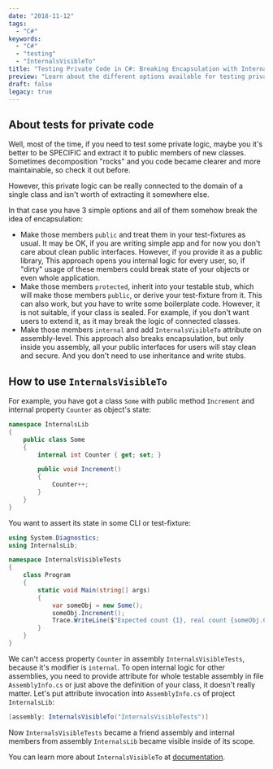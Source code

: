 ```yaml
---
date: "2018-11-12"
tags:
  - "C#"
keywords:
  - "C#"
  - "testing"
  - "InternalsVisibleTo"
title: "Testing Private Code in C#: Breaking Encapsulation with InternalsVisibleTo Attribute"
preview: "Learn about the different options available for testing private logic in C# and how the InternalsVisibleTo attribute can help you access internal members without compromising the encapsulation of your code."
draft: false
legacy: true
---
```


## About tests for private code

Well, most of the time, if you need to test some private logic, maybe you it's better to be SPECIFIC and extract it to public members of new classes. Sometimes decomposition "rocks" and you code became clearer and more maintainable, so check it out before.

However, this private logic can be really connected to the domain of a single class and isn't worth of extracting it somewhere else.

In that case you have 3 simple options and all of them somehow break the idea of encapsulation:

- Make those members `public` and treat them in your test-fixtures as usual. It may be OK, if you are writing simple app and for now you don't care about clean public interfaces. However, if you provide it as a public library, This approach opens you internal logic for every user, so, if "dirty" usage of these members could break state of your objects or even whole application.
- Make those members `protected`, inherit into your testable stub, which will make those members `public`, or derive your test-fixture from it. This can also work, but you have to write some boilerplate code. However, it is not suitable, if your class is sealed. For example, if you don't want users to extend it, as it may break the logic of connected classes.
- Make those members `internal` and add `InternalsVisibleTo` attribute on assembly-level. This approach also breaks encapsulation, but only inside you assembly, all your public interfaces for users will stay clean and secure. And you don't need to use inheritance and write stubs.

## How to use `InternalsVisibleTo`

For example, you have got a class `Some` with public method `Increment` and internal property `Counter` as object's state:

```csharp
namespace InternalsLib
{
    public class Some
    {
        internal int Counter { get; set; }

        public void Increment()
        {
            Counter++;
        }
    }
}
```

You want to assert its state in some CLI or test-fixture:

```csharp
using System.Diagnostics;
using InternalsLib;

namespace InternalsVisibleTests
{
    class Program
    {
        static void Main(string[] args)
        {
            var someObj = new Some();
            someObj.Increment();
            Trace.WriteLine($"Expected count {1}, real count {someObj.Counter}");
        }
    }
}
```

We can't access property `Counter` in assembly `InternalsVisibleTests`, because it's modifier is `internal`. To open internal logic for other assemblies, you need to provide attribute for whole testable assembly in file `AssemblyInfo.cs` or just above the definition of your class, it doesn't really matter.
Let's put attribute invocation into `AssemblyInfo.cs` of project `InternalsLib`:

```csharp
[assembly: InternalsVisibleTo("InternalsVisibleTests")]
```

Now `InternalsVisibleTests` became a friend assembly and internal members from assembly `InternalsLib` became visible inside of its scope.

You can learn more about `InternalsVisibleTo` at [documentation](https://docs.microsoft.com/en-us/dotnet/api/system.runtime.compilerservices.internalsvisibletoattribute).
